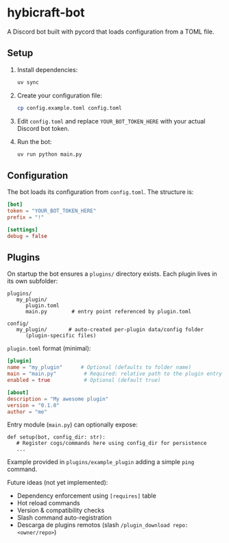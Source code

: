 # hybicraft-bot

A Discord bot built with pycord that loads configuration from a TOML file.

## Setup

1. Install dependencies:
   ```bash
   uv sync
   ```

2. Create your configuration file:
   ```bash
   cp config.example.toml config.toml
   ```

3. Edit `config.toml` and replace `YOUR_BOT_TOKEN_HERE` with your actual Discord bot token.

4. Run the bot:
   ```bash
   uv run python main.py
   ```

## Configuration

The bot loads its configuration from `config.toml`. The structure is:

```toml
[bot]
token = "YOUR_BOT_TOKEN_HERE"
prefix = "!"

[settings]
debug = false
```

## Plugins

On startup the bot ensures a `plugins/` directory exists. Each plugin lives in its own subfolder:

```
plugins/
   my_plugin/
      plugin.toml
      main.py        # entry point referenced by plugin.toml

config/
   my_plugin/       # auto-created per-plugin data/config folder
      (plugin-specific files)
```

`plugin.toml` format (minimal):

```toml
[plugin]
name = "my_plugin"      # Optional (defaults to folder name)
main = "main.py"         # Required: relative path to the plugin entry file
enabled = true           # Optional (default true)

[about]
description = "My awesome plugin"
version = "0.1.0"
author = "me"
```

Entry module (`main.py`) can optionally expose:

```
def setup(bot, config_dir: str):
   # Register cogs/commands here using config_dir for persistence
   ...
```

Example provided in `plugins/example_plugin` adding a simple `ping` command.

Future ideas (not yet implemented):
* Dependency enforcement using `[requires]` table
* Hot reload commands
* Version & compatibility checks
* Slash command auto-registration
* Descarga de plugins remotos (slash `/plugin_download repo:<owner/repo>`)